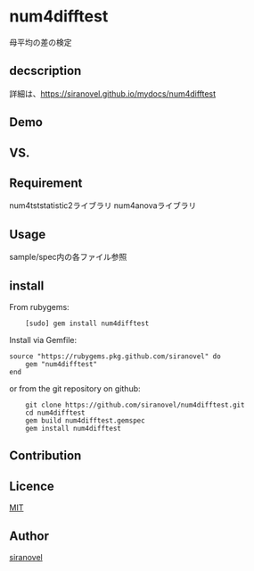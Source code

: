 num4difftest
============
母平均の差の検定

## decscription ##

詳細は、https://siranovel.github.io/mydocs/num4difftest 

## Demo ##

## VS. ##

## Requirement ##
num4tststatistic2ライブラリ
num4anovaライブラリ

## Usage ##

sample/spec内の各ファイル参照

## install ##

From rubygems:  
~~~
    [sudo] gem install num4difftest
~~~

Install via Gemfile:  
~~~
source "https://rubygems.pkg.github.com/siranovel" do
    gem "num4difftest"
end
~~~

or from the git repository on github:  
~~~
    git clone https://github.com/siranovel/num4difftest.git  
    cd num4difftest  
    gem build num4difftest.gemspec
    gem install num4difftest
~~~

## Contribution ##

## Licence ##
[MIT](LICENSE)

## Author ##

[siranovel](https://github.com/siranovel)
